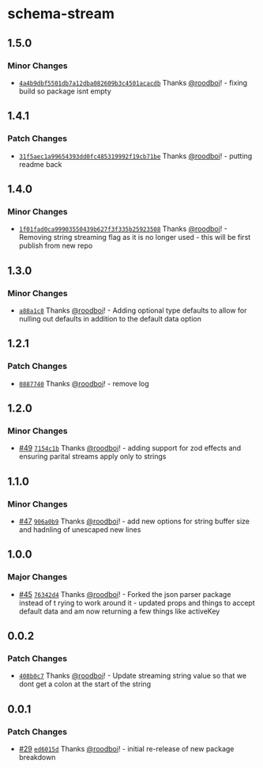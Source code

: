 # schema-stream

## 1.5.0

### Minor Changes

- [`4a4b9dbf5501db7a12dba082609b3c4501acacdb`](https://github.com/hack-dance/schema-stream/commit/4a4b9dbf5501db7a12dba082609b3c4501acacdb) Thanks [@roodboi](https://github.com/roodboi)! - fixing build so package isnt empty

## 1.4.1

### Patch Changes

- [`31f5aec1a99654393dd0fc485319992f19cb71be`](https://github.com/hack-dance/schema-stream/commit/31f5aec1a99654393dd0fc485319992f19cb71be) Thanks [@roodboi](https://github.com/roodboi)! - putting readme back

## 1.4.0

### Minor Changes

- [`1f01fad0ca99903550439b627f3f335b25923508`](https://github.com/hack-dance/schema-stream/commit/1f01fad0ca99903550439b627f3f335b25923508) Thanks [@roodboi](https://github.com/roodboi)! - Removing string streaming flag as it is no longer used - this will be first publish from new repo

## 1.3.0

### Minor Changes

- [`a88a1c8`](https://github.com/hack-dance/agents/commit/a88a1c84bb000a40913884f62beaecf76b6faab1) Thanks [@roodboi](https://github.com/roodboi)! - Adding optional type defaults to allow for nulling out defaults in addition to the default data option

## 1.2.1

### Patch Changes

- [`0887740`](https://github.com/hack-dance/agents/commit/088774077c5ec6b18b07709b1c3b0f34e7abc1f8) Thanks [@roodboi](https://github.com/roodboi)! - remove log

## 1.2.0

### Minor Changes

- [#49](https://github.com/hack-dance/agents/pull/49) [`7154c1b`](https://github.com/hack-dance/agents/commit/7154c1b5883015bd9244189d7396ce530732dd13) Thanks [@roodboi](https://github.com/roodboi)! - adding support for zod effects and ensuring parital streams apply only to strings

## 1.1.0

### Minor Changes

- [#47](https://github.com/hack-dance/agents/pull/47) [`906a0b9`](https://github.com/hack-dance/agents/commit/906a0b9c90228ccfa14ab0c4e1961f60a5cc5ca3) Thanks [@roodboi](https://github.com/roodboi)! - add new options for string buffer size and hadnling of unescaped new lines

## 1.0.0

### Major Changes

- [#45](https://github.com/hack-dance/agents/pull/45) [`76342d4`](https://github.com/hack-dance/agents/commit/76342d4c40eee773887564432c97f931785ace33) Thanks [@roodboi](https://github.com/roodboi)! - Forked the json parser package instead of t rying to work around it - updated props and things to accept default data and am now returning a few things like activeKey

## 0.0.2

### Patch Changes

- [`408b0c7`](https://github.com/hack-dance/agents/commit/408b0c746a93bdc800cbe09363995408d1df94d7) Thanks [@roodboi](https://github.com/roodboi)! - Update streaming string value so that we dont get a colon at the start of the string

## 0.0.1

### Patch Changes

- [#29](https://github.com/hack-dance/agents/pull/29) [`ed6015d`](https://github.com/hack-dance/agents/commit/ed6015d732b690f960045bdb500be7924f4d59ff) Thanks [@roodboi](https://github.com/roodboi)! - initial re-release of new package breakdown
